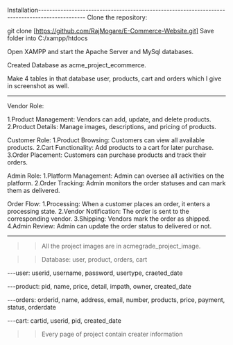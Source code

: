 Installation-----------------------------------------------------------------------------------------------
Clone the repository:

git clone [https://github.com/RajMogare/E-Commerce-Website.git]
Save folder into C:/xampp/htdocs

Open XAMPP and start the Apache Server and MySql databases.

Created Database as acme_project_ecommerce.

Make 4 tables in that database user, products, cart and orders which I give in screenshot as well.

----------------------------------------------------------------------------------------------------------

Vendor Role:

1.Product Management: Vendors can add, update, and delete products.
2.Product Details: Manage images, descriptions, and pricing of products.

Customer Role:
1.Product Browsing: Customers can view all available products.
2.Cart Functionality: Add products to a cart for later purchase.
3.Order Placement: Customers can purchase products and track their orders.

Admin Role:
1.Platform Management: Admin can oversee all activities on the platform.
2.Order Tracking: Admin monitors the order statuses and can mark them as delivered.

Order Flow:
1.Processing: When a customer places an order, it enters a processing state.
2.Vendor Notification: The order is sent to the corresponding vendor.
3.Shipping: Vendors mark the order as shipped.
4.Admin Review: Admin can update the order status to delivered or not.

--------------------------------------------------------------------------------------------------------------
>>All the project images are in acmegrade_project_image.

>>Database: user, product, orders, cart

---user: userid, username, password, usertype, craeted_date

---product: pid, name, price, detail, impath, owner, created_date

---orders: orderid, name, address, email, number, products, price, payment, status, orderdate

---cart: cartid, userid, pid, created_date

>>Every page of project contain creater information
